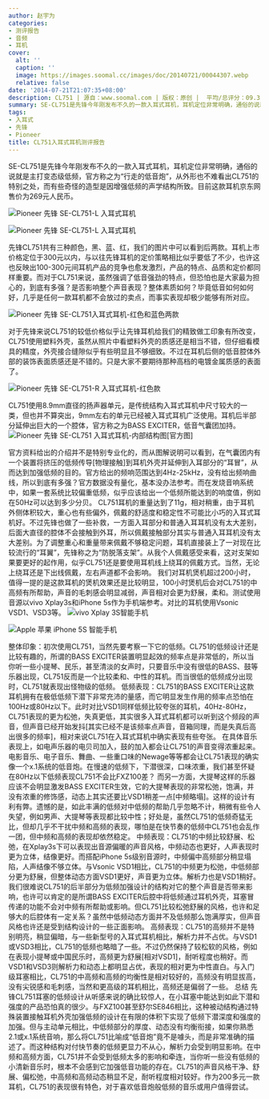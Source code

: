 ```yaml
---
author: 赵宇为
categories:
- 测评报告
- 音频
- 耳机
cover:
  alt: ''
  caption: ''
  image: https://images.soomal.cc/images/doc/20140721/00044307.webp
  relative: false
date: '2014-07-21T21:07:35+08:00'
description: CL751 | 源自：www.soomal.com | 版权：原创 |  平均/总评分：09.35/608
summary: SE-CL751是先锋今年刚发布不久的一款入耳式耳机，耳机定位非常明确，通俗的说就是主打变态级低频，官方称之为“行走的低音炮”，从外形也不难看出CL751的特别之处，而有些奇怪的造型是因增强低频的声学结构所致。目前这款耳机京东网售价为269元人民币。
tags:
- 入耳式
- 先锋
- Pioneer
title: CL751入耳式耳机测评报告
---
```


SE-CL751是先锋今年刚发布不久的一款入耳式耳机，耳机定位非常明确，通俗的说就是主打变态级低频，官方称之为“行走的低音炮”，从外形也不难看出CL751的特别之处，而有些奇怪的造型是因增强低频的声学结构所致。目前这款耳机京东网售价为269元人民币。



![Pioneer 先锋 SE-CL751-L 入耳式耳机](https://images.soomal.cc/images/doc/20140713/00043997_01.webp)



![Pioneer 先锋 SE-CL751-L 入耳式耳机](https://images.soomal.cc/images/doc/20140713/00043998_01.webp)



先锋CL751共有三种颜色，黑、蓝、红，我们的图片中可以看到后两款。耳机上市价格定位于300元以内，与以往先锋耳机的定价策略相比似乎要低了不少，也许这也反映出100-300元间耳机产品的竞争也愈发激烈，产品的特点、品质和定价都同样重要。而对于CL751来说，虽然强调了低音强劲的特点，但恐怕也是大家最为担心的，到底有多强？是否影响整个声音表现？整体素质如何？毕竟低音如何如何好，几乎是任何一款耳机都不会放过的卖点，而事实表现却极少能够有所对应。



![Pioneer 先锋 SE-CL751入耳式耳机-红色和蓝色两款](https://images.soomal.cc/images/doc/20140713/00044001.webp)



对于先锋来说CL751的较低价格似乎让先锋耳机给我们的精致做工印象有所改变，CL751使用塑料外壳，虽然从照片中看塑料外壳的质感还是相当不错，但仔细看模具的精度，外壳接合缝隙似乎有些明显且不够细致。不过在耳机后侧的低音腔体外部的装饰表面质感还是不错的。只是大家不要期待那种高档的电镀金属质感的表面了。



![Pioneer 先锋 SE-CL751-R 入耳式耳机-红色款](https://images.soomal.cc/images/doc/20140713/00044007.webp)



CL751使用8.9mm直径的扬声器单元，是传统结构入耳式耳机中尺寸较大的一类，但也并不算突出，9mm左右的单元已经被入耳式耳机广泛使用。耳机后半部分延伸出巨大的一个腔体，官方称之为BASS EXCITER，低音气囊团加持。
![Pioneer 先锋 SE-CL751 入耳式耳机-内部结构图[官方图]](https://images.soomal.cc/images/doc/20140721/00044306.webp)




官方资料给出的介绍并不是特别专业化的，而从图解说明可以看到，在气囊团内有一个装置将挤压的低频传导[物理接触]到耳机外壳并延伸到入耳部分的“耳冒”，从而达到加强低频的目的。官方给出的频响范围达到4Hz-25kHz，没有给出频响曲线，所以到底有多强？官方数据没有量化，基本没办法参考。而在发烧音响系统中，如果一套系统比较偏重低频，似乎应该给出一个低频所能达到的响度值，例如在50Hz可以达到多少分贝。
CL751耳机的重量达到了11g，相对稍重，由于耳机外侧体积较大，重心也有些偏外，佩戴的舒适度和稳定性不可能比小巧的入耳式耳机好。不过先锋也做了一些补救，一方面入耳部分和普通入耳耳机没有太大差别，后面大直径的腔体不会接触到外耳，所以佩戴接触部分其实与普通入耳耳机没有太大差别。为了调整重心和重量带来佩戴不够稳定问题，耳机直接装上了一对现在比较流行的“耳翼”，先锋称之为“防脱落支架”。从我个人佩戴感受来看，这对支架如果要更好的起作用，似乎CL751还是要使用耳机线上绕耳的佩戴方式。当然，无论上绕耳还是下出线佩戴，左右声道都不会影响。
我们对耳机煲机超过200小时，值得一提的是这款耳机的煲机效果还是比较明显，100小时煲机后会对CL751的中高频有所帮助，声音的毛刺感会明显减弱，声音相对会更为舒展，柔和。测试使用音源以vivo Xplay3s和iPhone 5s作为手机端参考。对比的耳机使用Vsonic VSD1、VSD3等。
![vivo Xplay 3S智能手机](https://images.soomal.cc/images/doc/20140121/00039805_01.webp)




![Apple 苹果 iPhone 5S 智能手机](https://images.soomal.cc/images/doc/20131011/00036174_01.webp)




整体印象：初次使用CL751，当然先要考察一下它的低频。CL751的低频设计还是比较有趣的，所谓的BASS EXCITER装置明显起效的频率点是非常低的，所以当你听一些小提琴、民乐，甚至清淡的女声时，只要音乐中没有很低的BASS、鼓等乐器出现，CL751反而是一个比较柔和、中性的耳机。而当很低的低频成分出现时，CL751就表现出怪物级的低频。
低频表现：CL751的BASS EXCITER让这款耳机拥有在极低低频下潜下非常充沛的量感，而它明显发生作用的频率点恐怕在100Hz或80Hz以下。此时对比VSD1同样低频比较夸张的耳机，40Hz-80Hz，CL751表现的更为松弛，失真更低，其实很多入耳式耳机都可以听到这个频段的声音，但声音已经开始发抖[其实已经不是该频率点声音，音箱同理，而是失真后高出很多的频率]，相对来说CL751在入耳式耳机中确实表现有些夸张。
在具体音乐表现上，如电声乐器的电贝司加入，鼓的加入都会让CL751的声音变得浓重起来。电影音乐、电子音乐、舞曲、一些重口味的Newage等等都会让CL751表现的确实像一个x.1系统的低音炮。在慢速的低频下，下潜很深，口味浓重，我们甚至怀疑在80Hz以下低频表现CL751不会比FXZ100差？
而另一方面，大提琴这样的乐器应该不会明显激发BASS EXCITER生效，它的大提琴表现的非常松弛，饱满，并没有浓重的修饰感，动态上其实还要比VSD1稍差一点[中频略塌]。这样的设计有利有弊。遗憾的是，如此丰满的低频对中低频的帮助几乎忽略不计，稍微有些令人失望，例如男声、大提琴等表现都比较中性；好处是，虽然CL751的低频奇猛无比，但却几乎不干扰中频和高频的表现，哪怕是在快节奏的低频中CL751也会乱作一团，但中频和高频的表现却依然稳定。
中频表现：CL751的中频比较舒展、松弛，在Xplay3s下可以表现出音源偏暖的声音风格，中频动态也更好，人声表现时更为立体，结像更好。而搭配iPhone 5s级别音源时，中频偏中高频部分稍显塌陷，人声结像不够立体。与Vsonic VSD1相比，CL751的中频更为松弛，中低频部分更为舒展，但整体动态方面VSD1更好，声音更为立体。解析力也是VSD1稍好。
我们很难说CL751的后半部分为低频加强设计的结构对它的整个声音是否带来影响，也许可以肯定的是所谓BASS EXCITER后腔中将低频通过耳机外壳，耳塞冒传递的功能不会对中频有所帮助或影响。但CL751比较松弛舒展的风格，也许和足够大的后腔体有一定关系？虽然中低频动态方面并不及低频那么饱满厚实，但声音风格也许还是受到结构设计的一些正面影响。
高频表现：CL751的高频并不是特别明亮，稍显偏暗，与一些新型号的入耳式耳机相比，解析力并不占优。与VSD1或VSD3相比，CL751的低频也略暗了一些。不过仍然保持了较松软的风格，例如在表现小提琴或中国民乐时，高频更为舒展[相对VSD1]，耐听程度也稍好。而VSD1和VSD3则解析力和动态上都明显占优，表现的相对更为中性直白。与入门级耳塞相比，CL751的中高频和高频的均衡性是相对较好的，高频没有明显拔高，没有尖锐感和毛刺感，当然和更高级的耳机相比，高频还是偏弱了一些。
总结
先锋CL751耳塞的低频设计从听感来说的确比较惊人，在小耳塞中能达到如此下潜和强度的产品恐怕真的很少。与FXZ100甚至舒尔SE846相比，这种被动结构通过特殊装置接触耳机外壳加强低频的设计在有限的体积下实现了低频下潜深度和强度的加强。但与主动单元相比，中低频部分的厚度、动态没有均衡衔接，如果你熟悉2.1或x.1系统音响，那么将CL751比喻成“低音炮”竟不是噱头，而是非常准确的描述了。而这种结构对付快节奏的低频更显力不从心，解析力会受到明显影响。在中频和高频方面，CL751并不会受到低频太多的影响和牵连，当你听一些没有低频的小清新音乐时，根本不会感到它加强低音功能的存在。CL751的声音风格干净、舒展、偏松弛，中高频和高频动态稍显不足，耐听程度相对较好。作为200多元一款耳机，CL751的表现很有特色，对于喜欢低音炮般低频的音乐或用户值得尝试。